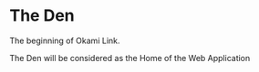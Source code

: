 # The Den
The beginning of Okami Link.

The Den will be considered as the Home of the Web Application
